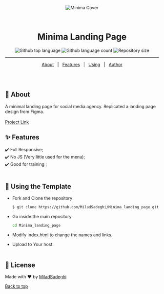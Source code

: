<div align="center" id="top"> 
  <img src="https://s4.uupload.ir/files/minima_landing_page_bxd.png" alt="Minima Cover" />

  &#xa0;

  <!-- <a href="https://15tailwind.netlify.app">Demo</a> -->
</div>

<h1 align="center">Minima Landing Page</h1>


<p align="center">
  <img alt="Github top language" src="https://img.shields.io/github/languages/top/MiladSadeghi/Minima_landing_page?color=56BEB8">

  <img alt="Github language count" src="https://img.shields.io/github/languages/count/MiladSadeghi/Minima_landing_page?color=56BEB8">

  <img alt="Repository size" src="https://img.shields.io/github/repo-size/MiladSadeghi/Minima_landing_page?color=56BEB8">
</p>

<!-- Status -->

<hr>

<p align="center">
  <a href="#dart-about" id="dart-about">About</a> &#xa0; | &#xa0; 
  <a href="#sparkles-features" id="sparkles-features">Features</a> &#xa0; | &#xa0;
  <a href="#checkered_flag-starting" id="checkered_flag-starting">Using</a> &#xa0; | &#xa0;
  <a href="https://github.com/MiladSadeghi" target="_blank">Author</a>
</p>

<br><br>

## :dart: About ##

A minimal landing page for social media agency. Replicated a landing page design from Figma.
<br><br>
<a href="https://www.figma.com/file/dxEJjmG7EMftjqfnw9FgfU/Minima-Landing-Page-Community" target="_blank">Project Link</a>
## :sparkles: Features ##

:heavy_check_mark: Full Responsive;\
:heavy_check_mark: No JS (Very little used for the menu);\
:heavy_check_mark: Good for training ;
<br><br>
## :checkered_flag: Using the Template ##

* Fork and Clone the repository

  ```bash 
  $ git clone https://github.com/MiladSadeghi/Minima_landing_page.git
  ```
* Go inside the main repository

  ```bash 
  cd Minima_landing_page
  ```

* Modify index.html to change the names and links.

* Upload to Your host.
<br><br>

## :memo: License ##

Made with :heart: by <a href="https://github.com/MiladSadeghi" target="_blank">MiladSadeghi</a>

<a href="#top">Back to top</a>
<br><br><br><br>

